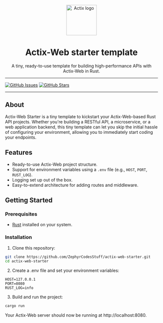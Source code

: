 <p align="center">
  <img src="https://actix.rs/img/logo.png" alt="Actix logo" width="100">
</p>

<h1 align="center">Actix-Web starter template</h1>
<p align="center">
  A tiny, ready-to-use template for building high-performance APIs with Actix-Web in Rust.
</p>

---

[![GitHub Issues](https://img.shields.io/github/issues/ZephyrCodesStuff/actix-web-starter)](https://github.com/your-username/actix-web-starter/issues)
[![GitHub Stars](https://img.shields.io/github/stars/ZephyrCodesStuff/actix-web-starter)](https://github.com/your-username/actix-web-starter/stargazers)

---

## About

Actix-Web Starter is a tiny template to kickstart your Actix-Web-based Rust API projects. Whether you're building a RESTful API, a microservice, or a web application backend, this tiny template can let you skip the initial hassle of configuring your environment, allowing you to immediately start coding your endpoints.

## Features

- Ready-to-use Actix-Web project structure.
- Support for environment variables using a `.env` file (e.g., `HOST`, `PORT`, `RUST_LOG`).
- Logging set up out of the box.
- Easy-to-extend architecture for adding routes and middleware.

## Getting Started

### Prerequisites

- [Rust](https://www.rust-lang.org/) installed on your system.

### Installation

1. Clone this repository:

  ```bash
  git clone https://github.com/ZephyrCodesStuff/actix-web-starter.git
  cd actix-web-starter
  ```

2. Create a .env file and set your environment variables:

  ```env
  HOST=127.0.0.1
  PORT=8080
  RUST_LOG=info
  ```

3. Build and run the project:

  ```bash
  cargo run
  ```

Your Actix-Web server should now be running at http://localhost:8080.
